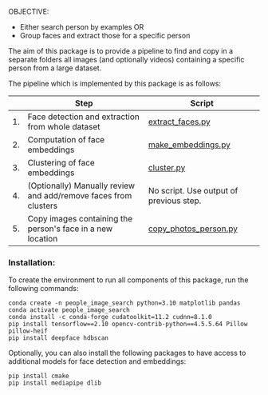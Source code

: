 OBJECTIVE:
- Either search person by examples
OR
- Group faces and extract those for a specific person







The aim of this package is to provide a pipeline to find and copy in a separate folders all images (and optionally videos) containing a specific person from a large dataset.

The pipeline which is implemented by this package is as follows:

|    | Step                                                            | Script                                             |
| -- | --------------------------------------------------------------- | -------------------------------------------------- |
| 1. | Face detection and extraction from whole dataset                | [extract_faces.py](src/extract_faces.py)           |
| 2. | Computation of face embeddings                                  | [make_embeddings.py](src/make_embeddings.py)       |
| 3. | Clustering of face embeddings                                   | [cluster.py](src/cluster.py)                       |
| 4. | (Optionally) Manually review and add/remove faces from clusters | No script. Use output of previous step.            |
| 5. | Copy images containing the person's face in a new location      | [copy_photos_person.py](src/copy_photos_person.py) |


### Installation:

To create the environment to run all components of this package, run the following commands:

```
conda create -n people_image_search python=3.10 matplotlib pandas
conda activate people_image_search
conda install -c conda-forge cudatoolkit=11.2 cudnn=8.1.0
pip install tensorflow==2.10 opencv-contrib-python==4.5.5.64 Pillow pillow-heif
pip install deepface hdbscan 
```

Optionally, you can also install the following packages to have access to additional models for face detection and embeddings:

```
pip install cmake
pip install mediapipe dlib
```
